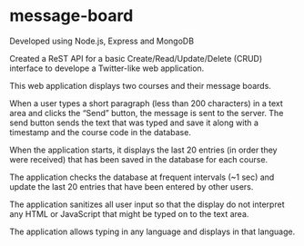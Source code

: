 # message-board


Developed using Node.js, Express and MongoDB

Created a ReST API for a basic Create/Read/Update/Delete (CRUD) interface to develope a Twitter-like web application. 

This web application displays two courses and their message boards.

When a user types a short paragraph (less than 200 characters) in a text area and clicks the “Send” button, the message is sent to the server. The send button sends the text that was typed and save it along with a timestamp and the course code in the database.

When the application starts, it displays the last 20 entries (in order they were received) that has been saved in the database for each course.

The application checks the database at frequent intervals (~1 sec) and update the last 20 entries that have been entered by other users.

The application sanitizes all user input so that the display do not interpret any HTML or JavaScript that might be typed on to the text area.

The application allows typing in any language and displays in that language.
